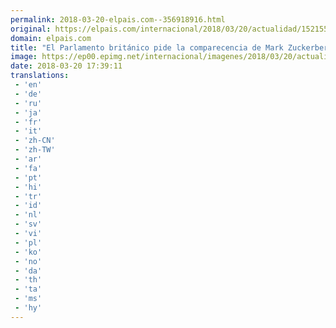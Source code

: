 ```yaml
---
permalink: 2018-03-20-elpais.com--356918916.html
original: https://elpais.com/internacional/2018/03/20/actualidad/1521557345_919298.html#?ref=rss&format=simple&link=link
domain: elpais.com
title: "El Parlamento británico pide la comparecencia de Mark Zuckerberg por la fuga de datos de Facebook"
image: https://ep00.epimg.net/internacional/imagenes/2018/03/20/actualidad/1521557345_919298_1521559575_rrss_normal.jpg
date: 2018-03-20 17:39:11
translations: 
 - 'en'
 - 'de'
 - 'ru'
 - 'ja'
 - 'fr'
 - 'it'
 - 'zh-CN'
 - 'zh-TW'
 - 'ar'
 - 'fa'
 - 'pt'
 - 'hi'
 - 'tr'
 - 'id'
 - 'nl'
 - 'sv'
 - 'vi'
 - 'pl'
 - 'ko'
 - 'no'
 - 'da'
 - 'th'
 - 'ta'
 - 'ms'
 - 'hy'
---
```


